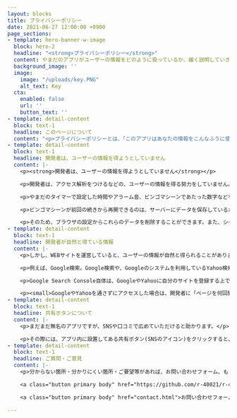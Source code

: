 ```yaml
---
layout: blocks
title: プライバシーポリシー
date: 2021-06-27 12:00:00 +0900
page_sections:
- template: hero-banner-w-image
  block: hero-2
  headline: "<strong>プライバシーポリシー</strong>"
  content: やまだのアプリがユーザーの情報をどのように扱っているか、緩く説明していきます。<br><br>最終更新：2021/6/27<br>公開：2021/3/27
  background_image: ''
  image:
    image: "/uploads/key.PNG"
    alt_text: Key
  cta:
    enabled: false
    url: ''
    button_text: ''
- template: detail-content
  block: text-1
  headline: このページについて
  content: "<p>プライバシーポリシーとは、「このアプリはあなたの情報をこんなふうに使いますよ」という、開発者と利用者の間での約束です。このページでは、私とあなたの約束を緩く書いていきます。</p>"
- template: detail-content
  block: text-1
  headline: 開発者は、ユーザーの情報を得ようとしていません
  content: |-
    <p><strong>開発者は、ユーザーの情報を得ようとしていません</strong></p>

    <p>開発者は、アクセス解析をつけるなどの、ユーザーの情報を得る努力をしていません。</p>

    <p>やまだのタイマーで設定した時間やアラーム音、ビンゴマシーンであたった数字などを、開発者が知ることは不可能な仕組みになっています。</p>

    <p>ビンゴマシーンが前回の続きから再開できるのは、サーバーにデータを保存しているからではありません。アプリが使うデータは、すべて端末の中に保存しています。<br><small>具体的には、「Local Storage」という仕組みを利用しています。</p>

    <p>そのため、ブラウザの設定からこれらのデータを削除することができます。また、シークレットモードなどでは、ブラウザを終了するとこれらのデータが削除されます。</p>
- template: detail-content
  block: text-1
  headline: 開発者が自然と得ている情報
  content: |-
    <p>しかし、WEBサイトを運営していると、ユーザーの情報が自然と得られることがあります。</p>

    <p>例えば、Google検索。Google検索や、Googleのシステムを利用しているYahoo検索を利用している場合、検索結果の一覧に何回WEBサイトが表示されたか、何回そのWEBサイトが開かれたか、などの情報が「Google Search Console」というサービスを通じて、サイト所有者に提供されます。</p>

    <p>Google Search Console自体は、GoogleやYahooに自分のサイトを登録する上で必要なのですが、上記のような情報を得ることもできるようになっています。</p>

    <p><small>GoogleやYahooを通さずにアクセスした場合は、開発者に「ページを何回開いたか」などの情報は提供されません。</small></p>
- template: detail-content
  block: text-1
  headline: 共有ボタンについて
  content: |-
    <p>まだまだ無名のアプリですが、SNSや口コミで広めていただけると助かります。</p>

    <p>その際には、アプリ内に設置してある共有ボタン(SNSのアイコン)をクリックすると、簡単に発信ができるようになっています。</p>
- template: detail-content
  block: text-1
  headline: ご質問・ご意見
  content: |-
    <p>分からない箇所・分かりにくい箇所・ご要望等があれば、お問い合わせフォーム、もしくはGitHub Issuesにお気軽にお書きください。また、このプライバシーポリシーは予告なく変更される場合があります。</p>

    <a class="button primary body" href="https://github.com/r-40021/r-40021.github.io/issues" target="_blank">GitHub Issues</a>

    <a class="button primary body" href="contact.html">お問い合わせフォーム</a>

---
```

